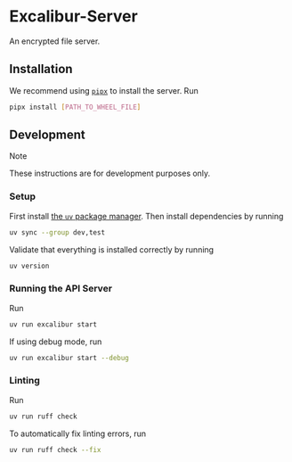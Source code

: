 # Excalibur-Server

An encrypted file server.

## Installation

We recommend using [`pipx`](https://pipx.pypa.io/stable/) to install the server. Run

```bash
pipx install [PATH_TO_WHEEL_FILE]
```

## Development

> [!NOTE]
> These instructions are for development purposes only.

### Setup

First install [the `uv` package manager](https://docs.astral.sh/uv/). Then install dependencies by running

```bash
uv sync --group dev,test
```

Validate that everything is installed correctly by running

```bash
uv version
```

### Running the API Server

Run

```bash
uv run excalibur start
```

If using debug mode, run

```bash
uv run excalibur start --debug
```

### Linting

Run

```bash
uv run ruff check
```

To automatically fix linting errors, run

```bash
uv run ruff check --fix
```
